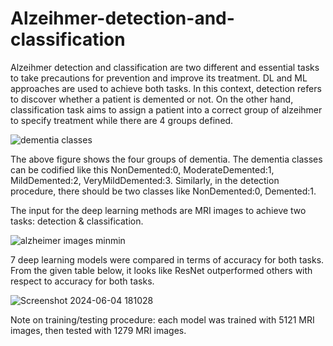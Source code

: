 # Alzeihmer-detection-and-classification
Alzeihmer detection and classification are two different and essential tasks to take precautions for prevention and improve its treatment. DL and ML approaches are used to achieve both tasks. In this context, detection refers to discover whether a patient is demented or not. On the other hand, classification task aims to assign a patient into a correct group of alzeihmer to specify treatment while there are 4 groups defined. 


![dementia classes](https://github.com/gbulbul/Alzeihmer-detection-and-classification/assets/79763247/c4a92c22-7aee-4195-b933-6ecdab837ad8)

The above figure shows the four groups of dementia. The dementia classes can be codified like this NonDemented:0, ModerateDemented:1, MildDemented:2, VeryMildDemented:3. Similarly, in the detection procedure, there should be two classes like NonDemented:0, Demented:1.



The input for the deep learning methods are MRI images to achieve two tasks: detection & classification. 

![alzheimer images minmin](https://github.com/gbulbul/Alzeihmer-detection-and-classification/assets/79763247/a754f5de-0d4a-42ac-9fe0-f8d3da24d7ab)

7 deep learning models were compared in terms of accuracy for both tasks. From the given table below, it looks like ResNet outperformed others with respect to accuracy for both tasks. 

![Screenshot 2024-06-04 181028](https://github.com/gbulbul/Alzeihmer-detection-and-classification/assets/79763247/4315d274-fb47-4f5b-8d7e-6d290c723437)





Note on training/testing procedure: each model was trained with 5121 MRI images, then tested with 1279 MRI images.


